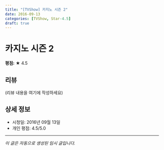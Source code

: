 ```yaml
---
title: "[TVShow] 카지노 시즌 2"
date: 2016-09-13
categories: [TVShow, Star-4.5]
draft: true
---
```


# 카지노 시즌 2

**평점:** ★ 4.5

## 리뷰

(리뷰 내용을 여기에 작성하세요)

## 상세 정보

- 시청일: 2016년 09월 13일
- 개인 평점: 4.5/5.0

---

*이 글은 자동으로 생성된 임시 글입니다.*
